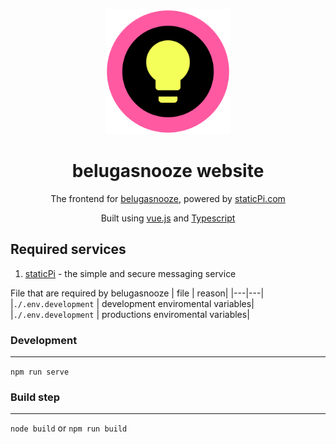 <p align="center">
	<img src='./.github/logo.svg' width='200px' />
</p>

<h1 align="center">belugasnooze website</h1>

<p align="center">
	The frontend for <a href='https://www.belugasnooze.com' target='_blank' rel='noopener noreferrer'>belugasnooze</a>, powered by <a href='https://www.staticpi.com' target='_blank' rel='noopener noreferrer'>staticPi.com</a>
</p>
<p align="center">
	Built using <a href='https://vuejs.org/' target='_blank' rel='noopener noreferrer'>vue.js</a> and <a href='https://www.typescriptlang.org/' target='_blank' rel='noopener noreferrer'>Typescript</a>
</p>


## Required services

1) <a href='https://www.staticpi.com/' target='_blank' rel='noopener noreferrer'>staticPi</a> - the simple and secure messaging service


File that are required by belugasnooze
| file | reason|
|---|---|
|```./.env.development```	| development enviromental variables|
|```./.env.development```	| productions enviromental variables|

### Development
---

```npm run serve```

### Build step
---
```node build``` or ```npm run build```